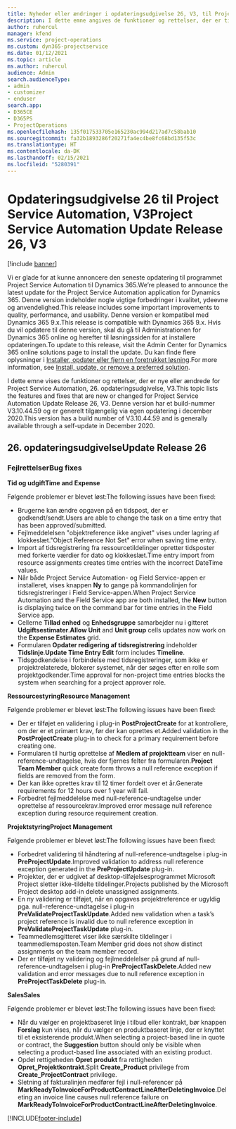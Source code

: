 ```yaml
---
title: Nyheder eller ændringer i opdateringsudgivelse 26, V3, til Project Service Automation
description: I dette emne angives de funktioner og rettelser, der er tilgængelige til Project Service Automation, opdateringsudgivelse 26, V3.
author: ruhercul
manager: kfend
ms.service: project-operations
ms.custom: dyn365-projectservice
ms.date: 01/12/2021
ms.topic: article
ms.author: ruhercul
audience: Admin
search.audienceType:
- admin
- customizer
- enduser
search.app:
- D365CE
- D365PS
- ProjectOperations
ms.openlocfilehash: 135f017533705e165230ac994d217ad7c58bab10
ms.sourcegitcommit: fa32b1893286f20271fa4ec4be8fc68bd135f53c
ms.translationtype: HT
ms.contentlocale: da-DK
ms.lasthandoff: 02/15/2021
ms.locfileid: "5280391"
---
```

# <a name="project-service-automation-update-release-26-v3"></a><span data-ttu-id="077f4-103">Opdateringsudgivelse 26 til Project Service Automation, V3</span><span class="sxs-lookup"><span data-stu-id="077f4-103">Project Service Automation Update Release 26, V3</span></span>

[!include [banner](../includes/psa-now-project-operations.md)]

<span data-ttu-id="077f4-104">Vi er glade for at kunne annoncere den seneste opdatering til programmet Project Service Automation til Dynamics 365.</span><span class="sxs-lookup"><span data-stu-id="077f4-104">We’re pleased to announce the latest update for the Project Service Automation application for Dynamics 365.</span></span> <span data-ttu-id="077f4-105">Denne version indeholder nogle vigtige forbedringer i kvalitet, ydeevne og anvendelighed.</span><span class="sxs-lookup"><span data-stu-id="077f4-105">This release includes some important improvements to quality, performance, and usability.</span></span> <span data-ttu-id="077f4-106">Denne version er kompatibel med Dynamics 365 9.x.</span><span class="sxs-lookup"><span data-stu-id="077f4-106">This release is compatible with Dynamics 365 9.x.</span></span> <span data-ttu-id="077f4-107">Hvis du vil opdatere til denne version, skal du gå til Administrationen for Dynamics 365 online og herefter til løsningssiden for at installere opdateringen.</span><span class="sxs-lookup"><span data-stu-id="077f4-107">To update to this release, visit the Admin Center for Dynamics 365 online solutions page to install the update.</span></span> <span data-ttu-id="077f4-108">Du kan finde flere oplysninger i [Installer, opdater eller fjern en foretrukket løsning](https://docs.microsoft.com/power-platform/admin/install-remove-preferred-solution).</span><span class="sxs-lookup"><span data-stu-id="077f4-108">For more information, see [Install, update, or remove a preferred solution](https://docs.microsoft.com/power-platform/admin/install-remove-preferred-solution).</span></span>

<span data-ttu-id="077f4-109">I dette emne vises de funktioner og rettelser, der er nye eller ændrede for Project Service Automation, 26. opdateringsudgivelse, V3.</span><span class="sxs-lookup"><span data-stu-id="077f4-109">This topic lists the features and fixes that are new or changed for Project Service Automation Update Release 26, V3.</span></span> <span data-ttu-id="077f4-110">Denne version har et build-nummer V3.10.44.59 og er generelt tilgængelig via egen opdatering i december 2020.</span><span class="sxs-lookup"><span data-stu-id="077f4-110">This version has a build number of V3.10.44.59 and is generally available through a self-update in December 2020.</span></span>

## <a name="update-release-26"></a><span data-ttu-id="077f4-111">26. opdateringsudgivelse</span><span class="sxs-lookup"><span data-stu-id="077f4-111">Update Release 26</span></span>

### <a name="bug-fixes"></a><span data-ttu-id="077f4-112">Fejlrettelser</span><span class="sxs-lookup"><span data-stu-id="077f4-112">Bug fixes</span></span>

<span data-ttu-id="077f4-113">**Tid og udgift**</span><span class="sxs-lookup"><span data-stu-id="077f4-113">**Time and Expense**</span></span>

<span data-ttu-id="077f4-114">Følgende problemer er blevet løst:</span><span class="sxs-lookup"><span data-stu-id="077f4-114">The following issues have been fixed:</span></span>

- <span data-ttu-id="077f4-115">Brugerne kan ændre opgaven på en tidspost, der er godkendt/sendt.</span><span class="sxs-lookup"><span data-stu-id="077f4-115">Users are able to change the task on a time entry that has been approved/submitted.</span></span>
- <span data-ttu-id="077f4-116">Fejlmeddelelsen "objektreference ikke angivet" vises under lagring af klokkeslæt.</span><span class="sxs-lookup"><span data-stu-id="077f4-116">"Object Reference Not Set" error when saving time entry.</span></span>
- <span data-ttu-id="077f4-117">Import af tidsregistrering fra ressourcetildelinger opretter tidsposter med forkerte værdier for dato og klokkeslæt.</span><span class="sxs-lookup"><span data-stu-id="077f4-117">Time entry import from resource assignments creates time entries with the incorrect DateTime values.</span></span>
- <span data-ttu-id="077f4-118">Når både Project Service Automation- og Field Service-appen er installeret, vises knappen **Ny** to gange på kommandolinjen for tidsregistreringer i Field Service-appen.</span><span class="sxs-lookup"><span data-stu-id="077f4-118">When Project Service Automation and the Field Service app are both installed, the **New** button is displaying twice on the command bar for time entries in the Field Service app.</span></span>
- <span data-ttu-id="077f4-119">Cellerne **Tillad enhed** og **Enhedsgruppe** samarbejder nu i gitteret **Udgiftsestimater**.</span><span class="sxs-lookup"><span data-stu-id="077f4-119">**Allow Unit** and **Unit group** cells updates now work on the **Expense Estimates** grid.</span></span>
- <span data-ttu-id="077f4-120">Formularen **Opdater redigering af tidsregistrering** indeholder **Tidslinje**.</span><span class="sxs-lookup"><span data-stu-id="077f4-120">**Update Time Entry Edit** form includes **Timeline**.</span></span>
- <span data-ttu-id="077f4-121">Tidsgodkendelse i forbindelse med tidsregistreringer, som ikke er projektrelaterede, blokerer systemet, når der søges efter en rolle som projektgodkender.</span><span class="sxs-lookup"><span data-stu-id="077f4-121">Time approval for non-project time entries blocks the system when searching for a project approver role.</span></span>

<span data-ttu-id="077f4-122">**Ressourcestyring**</span><span class="sxs-lookup"><span data-stu-id="077f4-122">**Resource Management**</span></span>

<span data-ttu-id="077f4-123">Følgende problemer er blevet løst:</span><span class="sxs-lookup"><span data-stu-id="077f4-123">The following issues have been fixed:</span></span>

- <span data-ttu-id="077f4-124">Der er tilføjet en validering i plug-in **PostProjectCreate** for at kontrollere, om der er et primært krav, før der kan oprettes et.</span><span class="sxs-lookup"><span data-stu-id="077f4-124">Added validation in the **PostProjectCreate** plug-in to check for a primary requirement before creating one.</span></span>
- <span data-ttu-id="077f4-125">Formularen til hurtig oprettelse af **Medlem af projektteam** viser en null-reference-undtagelse, hvis der fjernes felter fra formularen.</span><span class="sxs-lookup"><span data-stu-id="077f4-125">**Project Team Member** quick create form throws a null reference exception if fields are removed from the form.</span></span>
- <span data-ttu-id="077f4-126">Der kan ikke oprettes krav til 12 timer fordelt over et år.</span><span class="sxs-lookup"><span data-stu-id="077f4-126">Generate requirements for 12 hours over 1 year will fail.</span></span>
- <span data-ttu-id="077f4-127">Forbedret fejlmeddelelse med null-reference-undtagelse under oprettelse af ressourcekrav.</span><span class="sxs-lookup"><span data-stu-id="077f4-127">Improved error message null reference exception during resource requirement creation.</span></span>

<span data-ttu-id="077f4-128">**Projektstyring**</span><span class="sxs-lookup"><span data-stu-id="077f4-128">**Project Management**</span></span>

<span data-ttu-id="077f4-129">Følgende problemer er blevet løst:</span><span class="sxs-lookup"><span data-stu-id="077f4-129">The following issues have been fixed:</span></span>

- <span data-ttu-id="077f4-130">Forbedret validering til håndtering af null-reference-undtagelse i plug-in **PreProjectUpdate**.</span><span class="sxs-lookup"><span data-stu-id="077f4-130">Improved validation to address null reference exception generated in the **PreProjectUpdate** plug-in.</span></span>
- <span data-ttu-id="077f4-131">Projekter, der er udgivet af desktop-tilføjelsesprogrammet Microsoft Project sletter ikke-tildelte tildelinger.</span><span class="sxs-lookup"><span data-stu-id="077f4-131">Projects published by the Microsoft Project desktop add-in delete unassigned assignments.</span></span>
- <span data-ttu-id="077f4-132">En ny validering er tilføjet, når en opgaves projektreference er ugyldig pga. null-reference-undtagelse i plug-in **PreValidateProjectTaskUpdate**.</span><span class="sxs-lookup"><span data-stu-id="077f4-132">Added new validation when a task’s project reference is invalid due to null reference exception in **PreValidateProjectTaskUpdate** plug-in.</span></span>
- <span data-ttu-id="077f4-133">Teammedlemsgitteret viser ikke særskilte tildelinger i teammedlemsposten.</span><span class="sxs-lookup"><span data-stu-id="077f4-133">Team Member grid does not show distinct assignments on the team member record.</span></span>
- <span data-ttu-id="077f4-134">Der er tilføjet ny validering og fejlmeddelelser på grund af null-reference-undtagelsen i plug-in **PreProjectTaskDelete**.</span><span class="sxs-lookup"><span data-stu-id="077f4-134">Added new validation and error messages due to null reference exception in **PreProjectTaskDelete** plug-in.</span></span>

<span data-ttu-id="077f4-135">**Sales**</span><span class="sxs-lookup"><span data-stu-id="077f4-135">**Sales**</span></span>

<span data-ttu-id="077f4-136">Følgende problemer er blevet løst:</span><span class="sxs-lookup"><span data-stu-id="077f4-136">The following issues have been fixed:</span></span>

- <span data-ttu-id="077f4-137">Når du vælger en projektbaseret linje i tilbud eller kontrakt, bør knappen **Forslag** kun vises, når du vælger en produktbaseret linje, der er knyttet til et eksisterende produkt.</span><span class="sxs-lookup"><span data-stu-id="077f4-137">When selecting a project-based line in quote or contract, the **Suggestion** button should only be visible when selecting a product-based line associated with an existing product.</span></span>
- <span data-ttu-id="077f4-138">Opdel rettigeheden **Opret produkt** fra rettigheden **Opret_Projektkontrakt**.</span><span class="sxs-lookup"><span data-stu-id="077f4-138">Split **Create_Product** privilege from **Create_ProjectContract** privilege.</span></span>
- <span data-ttu-id="077f4-139">Sletning af fakturalinjen medfører fejl i null-referencer på **MarkReadyToInvoiceForProductContractLineAfterDeletingInvoice**.</span><span class="sxs-lookup"><span data-stu-id="077f4-139">Deleting an invoice line causes null reference failure on **MarkReadyToInvoiceForProductContractLineAfterDeletingInvoice**.</span></span>


[!INCLUDE[footer-include](../includes/footer-banner.md)]